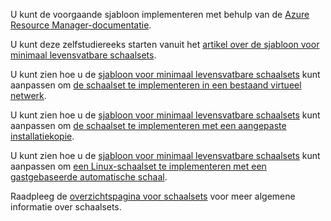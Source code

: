 U kunt de voorgaande sjabloon implementeren met behulp van de [Azure Resource Manager-documentatie](../articles/azure-resource-manager/resource-group-template-deploy.md).

U kunt deze zelfstudiereeks starten vanuit het [artikel over de sjabloon voor minimaal levensvatbare schaalsets](../articles/virtual-machine-scale-sets/virtual-machine-scale-sets-mvss-start.md).

U kunt zien hoe u de [sjabloon voor minimaal levensvatbare schaalsets](../articles/virtual-machine-scale-sets/virtual-machine-scale-sets-mvss-start.md) kunt aanpassen om [de schaalset te implementeren in een bestaand virtueel netwerk](../articles/virtual-machine-scale-sets/virtual-machine-scale-sets-mvss-existing-vnet.md).

U kunt zien hoe u de [sjabloon voor minimaal levensvatbare schaalsets](../articles/virtual-machine-scale-sets/virtual-machine-scale-sets-mvss-start.md) kunt aanpassen om [de schaalset te implementeren met een aangepaste installatiekopie](../articles/virtual-machine-scale-sets/virtual-machine-scale-sets-mvss-custom-image.md).

U kunt zien hoe u de [sjabloon voor minimaal levensvatbare schaalsets](../articles/virtual-machine-scale-sets/virtual-machine-scale-sets-mvss-start.md) kunt aanpassen om [een Linux-schaalset te implementeren met een gastgebaseerde automatische schaal](../articles/virtual-machine-scale-sets/virtual-machine-scale-sets-mvss-guest-based-autoscale-linux.md).

Raadpleeg de [overzichtspagina voor schaalsets](../articles/virtual-machine-scale-sets/virtual-machine-scale-sets-overview.md) voor meer algemene informatie over schaalsets.
